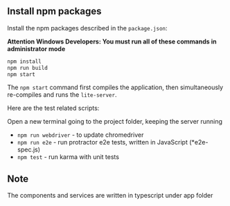 
## Install npm packages
Install the npm packages described in the `package.json`:

**Attention Windows Developers:  You must run all of these commands in administrator mode**

```bash
npm install
npm run build
npm start
```

The `npm start` command first compiles the application, 
then simultaneously re-compiles and runs the `lite-server`.

Here are the test related scripts:

Open a new terminal going to the project folder, keeping the server running
* `npm run webdriver` - to update chromedriver
* `npm run e2e` - run protractor e2e tests, written in JavaScript (*e2e-spec.js)
* `npm test` - run karma with unit tests

## Note
The components and services are written in typescript under app folder

